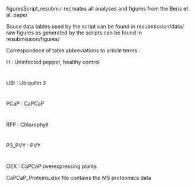 figuresScript_resubm.r recreates all analyses and figures from the Beris et al. paper

Souce data tables used by the script can be found in resubmission/data/
raw figures as generated by the scripts can be found in resubmission/figures/

Correspondece of table abbreviations to article terms :

H : Uninfected pepper, healthy control
#
UBI : Ubiquitin 3
#
PCaP : CaPCaP
#
RFP : Chlorophyll
#
P3_PVY : PVY
#
OEX : CaPCaP overexpressing plants

CaPCaP_Proteins.xlsx file contains the MS proteomics data


